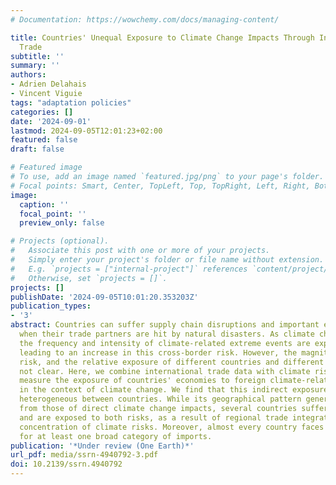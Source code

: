 ```yaml
---
# Documentation: https://wowchemy.com/docs/managing-content/

title: Countries' Unequal Exposure to Climate Change Impacts Through International
  Trade
subtitle: ''
summary: ''
authors:
- Adrien Delahais
- Vincent Viguie
tags: "adaptation policies"
categories: []
date: '2024-09-01'
lastmod: 2024-09-05T12:01:23+02:00
featured: false
draft: false

# Featured image
# To use, add an image named `featured.jpg/png` to your page's folder.
# Focal points: Smart, Center, TopLeft, Top, TopRight, Left, Right, BottomLeft, Bottom, BottomRight.
image:
  caption: ''
  focal_point: ''
  preview_only: false

# Projects (optional).
#   Associate this post with one or more of your projects.
#   Simply enter your project's folder or file name without extension.
#   E.g. `projects = ["internal-project"]` references `content/project/deep-learning/index.md`.
#   Otherwise, set `projects = []`.
projects: []
publishDate: '2024-09-05T10:01:20.353203Z'
publication_types:
- '3'
abstract: Countries can suffer supply chain disruptions and important economic losses
  when their trade partners are hit by natural disasters. As climate change intensifies,
  the frequency and intensity of climate-related extreme events are expected to increase,
  leading to an increase in this cross-border risk. However, the magnitude of this
  risk, and the relative exposure of different countries and different sectors is
  not clear. Here, we combine international trade data with climate risk indices to
  measure the exposure of countries' economies to foreign climate-related hazards,
  in the context of climate change. We find that this indirect exposure is highly
  heterogeneous between countries. While its geographical pattern generally differs
  from those of direct climate change impacts, several countries suffer a double exposure
  and are exposed to both risks, as a result of regional trade integration and geographic
  concentration of climate risks. Moreover, almost every country faces high exposure
  for at least one broad category of imports.
publication: '*Under review (One Earth)*'
url_pdf: media/ssrn-4940792-3.pdf
doi: 10.2139/ssrn.4940792
---
```


